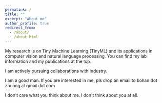 ```yaml
---
permalink: /
title: ""
excerpt: "About me"
author_profile: true
redirect_from: 
  - /about/
  - /about.html
---
```



My research is on Tiny Machine Learning (TinyML) and its applications in computer vision and natural language processing. You can find my lab information and my publications at the top. 

I am actively pursuing collaborations with industry.

I am a good man. If you are interested in me, pls drop an email to bohan dot zhuang at gmail dot com

I don't care what you think about me. I don't think about you at all.
